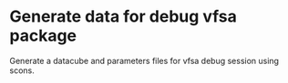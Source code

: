 # Generate data for debug vfsa package

Generate a datacube and parameters files for vfsa debug session using scons.
